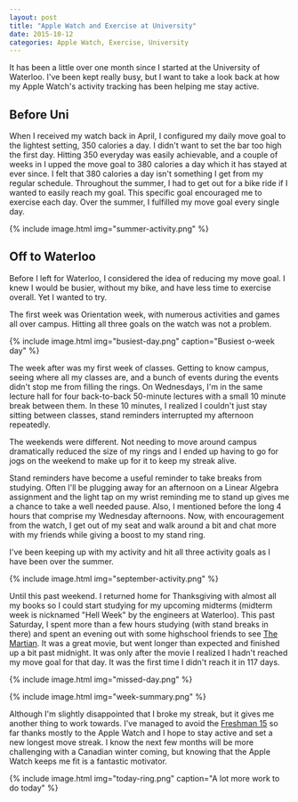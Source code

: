 ```yaml
---
layout: post
title: "Apple Watch and Exercise at University"
date: 2015-10-12
categories: Apple Watch, Exercise, University
---
```


It has been a little over one month since I started at the University of Waterloo. I've been kept really busy, but I want to take a look back at how my Apple Watch's activity tracking has been helping me stay active. 

## Before Uni
When I received my watch back in April, I configured my daily move goal to the lightest setting, 350 calories a day. I didn't want to set the bar too high the first day. Hitting 350 everyday was easily achievable, and a couple of weeks in I upped the move goal to 380 calories a day which it has stayed at ever since. I felt that 380 calories a day isn't something I get from my regular schedule. Throughout the summer, I had to get out for a bike ride if I wanted to easily reach my goal. This specific goal encouraged me to exercise each day. Over the summer, I fulfilled my move goal every single day.


{% include image.html img="summer-activity.png" %}


## Off to Waterloo
Before I left for Waterloo, I considered the idea of reducing my move goal. I knew I would be busier, without my bike, and have less time to exercise overall. Yet I wanted to try. 

The first week was Orientation week, with numerous activities and games all over campus. Hitting all three goals on the watch was not a problem.


{% include image.html img="busiest-day.png" caption="Busiest o-week day" %}

The week after was my first week of classes. Getting to know campus, seeing where all my classes are, and a bunch of events during the events didn't stop me from filling the rings. On Wednesdays, I'm in the same lecture hall for four back-to-back 50-minute lectures with a small 10 minute break between them. In these 10 minutes, I realized I couldn't just stay sitting between classes, stand reminders interrupted my afternoon repeatedly. 

The weekends were different. Not needing to move around campus dramatically reduced the size of my rings and I ended up having to go for jogs on the weekend to make up for it to keep my streak alive.

Stand reminders have become a useful reminder to take breaks from studying. Often I'll be plugging away for an afternoon on a Linear Algebra assignment and the light tap on my wrist reminding me to stand up gives me a chance to take a well needed pause. Also, I mentioned before the long 4 hours that comprise my Wednesday afternoons. Now, with encouragement from the watch, I get out of my seat and walk around a bit and chat more with my friends while giving a boost to my stand ring.

I've been keeping up with my activity and hit all three activity goals as I have been over the summer.

{% include image.html img="september-activity.png" %}

Until this past weekend. I returned home for Thanksgiving with almost all my books so I could start studying for my upcoming midterms (midterm week is nicknamed "Hell Week" by the engineers at Waterloo). This past Saturday, I spent more than a few hours studying (with stand breaks in there) and spent an evening out with some highschool friends to see [The Martian](https://en.wikipedia.org/wiki/The_Martian_(film)). It was a great movie, but went longer than expected and finished up a bit past midnight. It was only after the movie I realized I hadn't reached my move goal for that day. It was the first time I didn't reach it in 117 days.


{% include image.html img="missed-day.png" %}

{% include image.html img="week-summary.png" %}

Although I'm slightly disappointed that I broke my streak, but it gives me another thing to work towards. I've managed to avoid the [Freshman 15](https://en.wikipedia.org/wiki/Freshman_15) so far thanks mostly to the Apple Watch and I hope to stay active and set a new longest move streak. I know the next few months will be more challenging with a Canadian winter coming, but knowing that the Apple Watch keeps me fit is a fantastic motivator. 


{% include image.html img="today-ring.png" caption="A lot more work to do today" %}




























